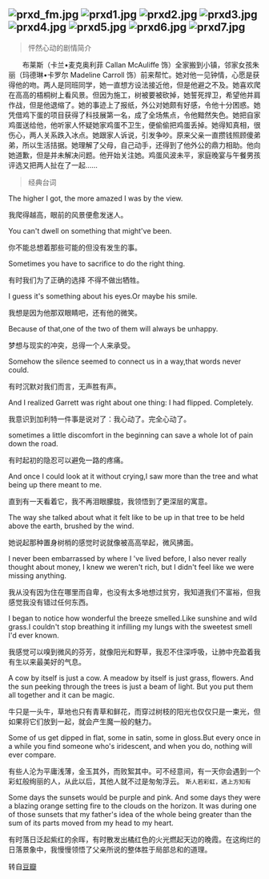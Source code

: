 ![prxd_fm.jpg](http://imgchr.com/images/prxd_fm.jpg)
![prxd1.jpg](http://imgchr.com/images/prxd1.jpg)
![prxd2.jpg](http://imgchr.com/images/prxd2.jpg)
![prxd3.jpg](http://imgchr.com/images/prxd3.jpg)
![prxd4.jpg](http://imgchr.com/images/prxd4.jpg)
![prxd5.jpg](http://imgchr.com/images/prxd5.jpg)
![prxd6.jpg](http://imgchr.com/images/prxd6.jpg)
![prxd7.jpg](http://imgchr.com/images/prxd7.jpg)
---

>怦然心动的剧情简介

　　布莱斯（卡兰•麦克奥利菲 Callan McAuliffe 饰）全家搬到小镇，邻家女孩朱丽（玛德琳•卡罗尔 Madeline Carroll 饰）前来帮忙。她对他一见钟情，心愿是获得他的吻。两人是同班同学，她一直想方设法接近他，但是他避之不及。她喜欢爬在高高的梧桐树上看风景。但因为施工，树被要被砍掉，她誓死捍卫，希望他并肩作战，但是他退缩了。她的事迹上了报纸，外公对她颇有好感，令他十分困惑。她凭借鸡下蛋的项目获得了科技展第一名，成了全场焦点，令他黯然失色。她把自家鸡蛋送给他，他听家人怀疑她家鸡蛋不卫生，便偷偷把鸡蛋丢掉。她得知真相，很伤心，两人关系跌入冰点。她跟家人诉说，引发争吵。原来父亲一直攒钱照顾傻弟弟，所以生活拮据。她理解了父母，自己动手，还得到了他外公的鼎力相助。他向她道歉，但是并未解决问题。他开始关注她。鸡蛋风波未平，家庭晚宴与午餐男孩评选又把两人扯在了一起……

>经典台词


The higher I got, the more amazed I was by the view. 

我爬得越高，眼前的风景便愈发迷人。 

You can't dwell on something that might've been. 

你不能总想着那些可能的但没有发生的事。

Sometimes you have to sacrifice to do the right thing. 

有时我们为了正确的选择 不得不做出牺牲。 

I guess it's something about his eyes.Or maybe his smile. 

我想是因为他那双眼睛吧，还有他的微笑。 

Because of that,one of the two of them will always be unhappy. 

梦想与现实的冲突，总得一个人来承受。 

Somehow the silence seemed to connect us in a way,that words never could. 

有时沉默对我们而言，无声胜有声。 

And I realized Garrett was right about one thing: I had flipped. Completely. 

我意识到加利特一件事是说对了：我心动了。完全心动了。 

sometimes a little discomfort in the beginning can save a whole lot of pain down the road. 

有时起初的隐忍可以避免一路的疼痛。 

And once I could look at it without crying,I saw more than the tree and what being up there meant to me. 

直到有一天看着它，我不再泪眼朦胧，我领悟到了更深层的寓意。 

The way she talked about what it felt like to be up in that tree to be held above the earth, brushed by the wind. 

她说起那种置身树梢的感觉时说就像被高高举起，微风拂面。

I never been embarrassed by where I 've lived before, I also never really thought about money, I knew we weren't rich, but I didn't feel like we were missing anything. 

我从没有因为住在哪里而自卑，也没有太多地想过贫穷，我知道我们不富裕，但我感觉我没有错过任何东西。 

I began to notice how wonderful the breeze smelled.Like sunshine and wild grass.I couldn't stop breathing it infilling my lungs with the sweetest smell I'd ever known. 

我感觉可以嗅到微风的芬芳，就像阳光和野草，我忍不住深呼吸，让肺中充盈着我有生以来最美好的气息。 

A cow by itself is just a cow. A meadow by itself is just grass, flowers. And the sun peeking through the trees is just a beam of light. But you put them all together and it can be magic. 

牛只是一头牛，草地也只有青草和鲜花，而穿过树枝的阳光也仅仅只是一束光，但如果将它们放到一起，就会产生魔一般的魅力。 

Some of us get dipped in flat, some in satin, some in gloss.But every once in a while you find someone who's iridescent, and when you do, nothing will ever compare. 

有些人沦为平庸浅薄，金玉其外，而败絮其中。可不经意间，有一天你会遇到一个彩虹般绚丽的人，从此以后，其他人就不过是匆匆浮云。 `斯人若彩虹，遇上方知有`

Some days the sunsets would be purple and pink. And some days they were a blazing orange setting fire to the clouds on the horizon. It was during one of those sunsets that my father's idea of the whole being greater than the sum of its parts moved from my head to my heart. 

有时落日泛起紫红的余晖，有时散发出橘红色的火光燃起天边的晚霞。在这绚烂的日落景象中，我慢慢领悟了父亲所说的整体胜于局部总和的道理。

转自[豆瓣](http://movie.douban.com/subject/3319755/?source=new_aladdin)